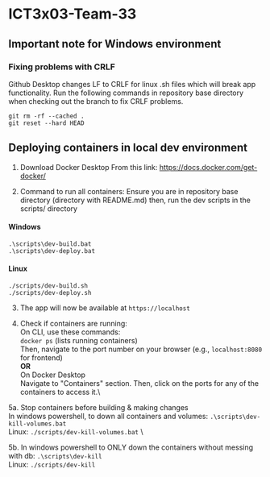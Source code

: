 # ICT3x03-Team-33
## Important note for Windows environment
### Fixing problems with CRLF
Github Desktop changes LF to CRLF for linux .sh files which will break app functionality. Run the following commands in repository base directory when checking out the branch to fix CRLF problems.
```
git rm -rf --cached .
git reset --hard HEAD
```

## Deploying containers in local dev environment
1. Download Docker Desktop
From this link: https://docs.docker.com/get-docker/

2. Command to run all containers:
Ensure you are in repository base directory (directory with README.md)
then, run the dev scripts in the scripts/ directory

#### Windows
```
.\scripts\dev-build.bat
.\scripts\dev-deploy.bat
```
#### Linux
```
./scripts/dev-build.sh
./scripts/dev-deploy.sh
```

3. The app will now be available at `https://localhost`

4. Check if containers are running:\
On CLI, use these commands:\
`docker ps` (lists running containers)\
Then, navigate to the port number on your browser (e.g., `localhost:8080` for frontend)\
**OR** \
On Docker Desktop\
Navigate to "Containers" section. Then, click on the ports for any of the containers to access it.\

5a. Stop containers before building & making changes\
In windows powershell, to down all containers and volumes: `.\scripts\dev-kill-volumes.bat` \
Linux: `./scripts/dev-kill-volumes.bat` \

5b. In windows powershell to ONLY down the containers without messing with db: `.\scripts\dev-kill` \
Linux: `./scripts/dev-kill` 
